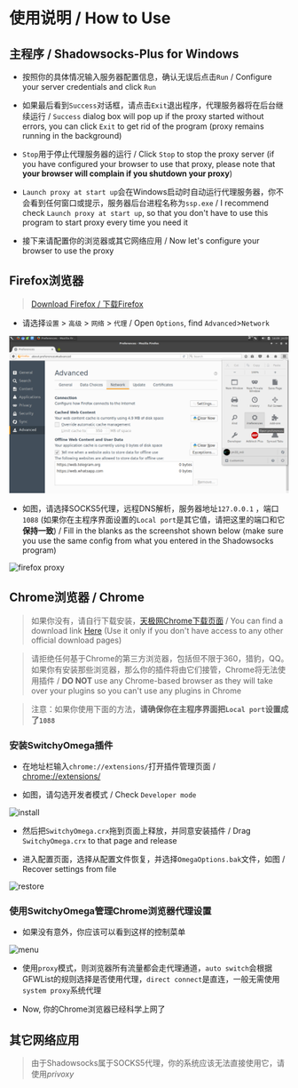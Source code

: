 # 使用说明 / How to Use

## 主程序 / Shadowsocks-Plus for Windows

- 按照你的具体情况输入服务器配置信息，确认无误后点击`Run` / Configure your server credentials and click `Run`

- 如果最后看到`Success`对话框，请点击`Exit`退出程序，代理服务器将在后台继续运行 / `Success` dialog box will pop up if the proxy started without errors, you can click `Exit` to get rid of the program (proxy remains running in the background)

- `Stop`用于停止代理服务器的运行 / Click `Stop` to stop the proxy server (if you have configured your browser to use that proxy, please note that **your browser will complain if you shutdown your proxy**)

- `Launch proxy at start up`会在Windows启动时自动运行代理服务器，你不会看到任何窗口或提示，服务器后台进程名称为`ssp.exe` / I recommend check `Launch proxy at start up`, so that you don't have to use this program to start proxy every time you need it

- 接下来请配置你的浏览器或其它网络应用 / Now let's configure your browser to use the proxy

## Firefox浏览器

> [Download Firefox / 下载Firefox](https://www.mozilla.org/en-US/firefox/new/)

- 请选择`设置`  >  `高级`  > `网络`  > `代理` / Open `Options`, find `Advanced`>`Network`

![firefox options](/img/firefox_options.jpg)

- 如图，请选择SOCKS5代理，远程DNS解析，服务器地址`127.0.0.1` ，端口`1088` (如果你在主程序界面设置的`Local port`是其它值，请把这里的端口和它**保持一致**) / Fill in the blanks as the screenshot shown below (make sure you use the same config from what you entered in the Shadowsocks program)

![firefox proxy](/img/firefox_proxy.png)

## Chrome浏览器 / Chrome
> 如果你没有，请自行下载安装，[天极网Chrome下载页面](http://mydown.yesky.com/desktop/gamedesk/manhuakatong/318/416318.shtml) / You can find a download link [Here](http://mydown.yesky.com/desktop/gamedesk/manhuakatong/318/416318.shtml) (Use it only if you don't have access to any other official download pages)

> 请拒绝任何基于Chrome的第三方浏览器，包括但不限于360，猎豹，QQ。如果你有安装那些浏览器，那么你的插件将由它们接管，Chrome将无法使用插件 / **DO NOT** use any Chrome-based browser as they will take over your plugins so you can't use any plugins in Chrome 

> 注意：如果你使用下面的方法，**请确保你在主程序界面把`Local port`设置成了`1088`**

### 安装SwitchyOmega插件

- 在地址栏输入`chrome://extensions/`打开插件管理页面 / [chrome://extensions/](chrome://extensions/)

- 如图，请勾选开发者模式 / Check `Developer mode`

![install](https://raw.githubusercontent.com/jm33-m0/jm33-m0.github.io/master/img/chrome1.png)

- 然后把`SwitchyOmega.crx`拖到页面上释放，并同意安装插件 / Drag `SwitchyOmega.crx` to that page and release

- 进入配置页面，选择从配置文件恢复，并选择`OmegaOptions.bak`文件，如图 / Recover settings from file

![restore](https://raw.githubusercontent.com/jm33-m0/jm33-m0.github.io/master/img/chrome2.png)

### 使用SwitchyOmega管理Chrome浏览器代理设置
- 如果没有意外，你应该可以看到这样的控制菜单

![menu](https://raw.githubusercontent.com/jm33-m0/jm33-m0.github.io/master/img/chrome3.png)

- 使用`proxy`模式，则浏览器所有流量都会走代理通道，`auto switch`会根据GFWList的规则选择是否使用代理，`direct connect`是直连，一般无需使用`system proxy`系统代理

- Now, 你的Chrome浏览器已经科学上网了

## 其它网络应用

> 由于Shadowsocks属于SOCKS5代理，你的系统应该无法直接使用它，请使用*privoxy*
